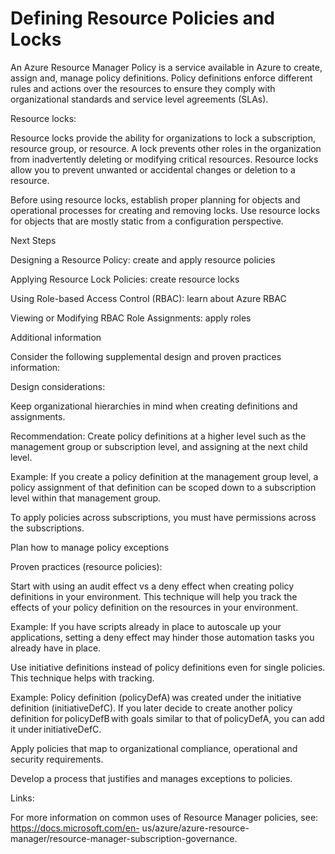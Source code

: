 # Defining Resource Policies and Locks


An Azure Resource Manager Policy is a service available in Azure to create, assign and, manage policy definitions. Policy 
definitions enforce different rules and actions over the resources to ensure they comply with organizational standards 
and service level agreements (SLAs). 


 


 


Resource locks: 


Resource locks provide the ability for organizations to lock a subscription, resource group, or resource. A lock prevents 
other roles in the organization from inadvertently deleting or modifying critical resources. Resource locks allow you to 
prevent unwanted or accidental changes or deletion to a resource.  


 


Before using resource locks, establish proper planning for objects and operational processes for creating and removing 
locks. Use resource locks for objects that  are mostly static from a configuration perspective.  


 


 


 


Next Steps 

Designing a Resource Policy: create and apply resource policies 


Applying Resource Lock Policies: create resource locks 


Using Role-based Access Control (RBAC): learn about Azure RBAC 


Viewing or Modifying RBAC Role Assignments: apply roles  



 


 


 


Additional information 


Consider the following supplemental design and proven practices information:  


 


Design considerations: 

Keep organizational hierarchies in mind when creating definitions and assignments.  



 


Recommendation:  Create policy definitions at a higher level such as the management group or subscription level, 
and assigning at the next child level.  


 


Example:  If you create a policy definition at the management group level, a policy assignment of that definition can 
be scoped down to a subscription level within that management group.  


 

To apply policies across subscriptions, you must have permissions across the subscriptions. 



 

Plan how to manage policy exceptions 



 


Proven practices (resource policies): 

Start with using an audit effect vs a deny effect when creating policy definitions in your environment. This 
technique will help you track the effects of your policy definition on the resources in your environment.  



 


Example:  If you have scripts already in place to autoscale up your applications, setting a deny effect may hinder 
those automation tasks you already have in place.   


 

Use initiative definitions instead of policy definitions even for single policies. This technique helps with tracking. 



 


Example: Policy definition (policyDefA) was created under the initiative definition (initiativeDefC). If you later decide 
to create another policy definition for policyDefB with goals similar to that of policyDefA, you can add it 
under initiativeDefC.  


 

Apply policies that map to organizational compliance, operational and security requirements. 



 

Develop a process that justifies and manages exceptions to policies. 



 


Links: 


For more information on common uses of Resource Manager policies, see:  https://docs.microsoft.com/en-
us/azure/azure-resource-manager/resource-manager-subscription-governance. 


 
